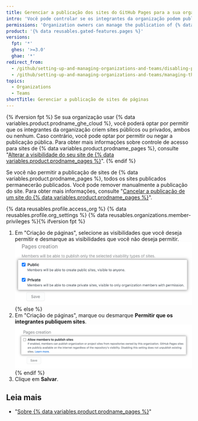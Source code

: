 ```yaml
---
title: Gerenciar a publicação dos sites do GitHub Pages para a sua organização
intro: 'Você pode controlar se os integrantes da organização podem publicar sites de {% data variables.product.prodname_pages %} a partir de repositórios na organização{% ifversion fpt %} e restringir as visibilidades que os integrantes podem escolher para os sites{% endif %}.'
permissions: 'Organization owners can manage the publication of {% data variables.product.prodname_pages %} sites from repositories in the organization.'
product: '{% data reusables.gated-features.pages %}'
versions:
  fpt: '*'
  ghes: '>=3.0'
  ghae: '*'
redirect_from:
  - /github/setting-up-and-managing-organizations-and-teams/disabling-publication-of-github-pages-sites-for-your-organization
  - /github/setting-up-and-managing-organizations-and-teams/managing-the-publication-of-github-pages-sites-for-your-organization
topics:
  - Organizations
  - Teams
shortTitle: Gerenciar a publicação de sites de páginas
---
```


{% ifversion fpt %}
Se sua organização usar {% data variables.product.prodname_ghe_cloud %}, você poderá optar por permitir que os integrantes da organização criem sites públicos ou privados, ambos ou nenhum. Caso contrário, você pode optar por permitir ou negar a publicação pública. Para obter mais informações sobre controle de acesso para sites de {% data variables.product.prodname_pages %}, consulte "[Alterar a visibilidade do seu site de {% data variables.product.prodname_pages %}](/pages/getting-started-with-github-pages/changing-the-visibility-of-your-github-pages-site)".
{% endif %}

Se você não permitir a publicação de sites de {% data variables.product.prodname_pages %}, todos os sites publicados permanecerão publicados. Você pode remover manualmente a publicação do site. Para obter mais informações, consulte "[Cancelar a publicação de um site do {% data variables.product.prodname_pages %}](/pages/getting-started-with-github-pages/unpublishing-a-github-pages-site)".

{% data reusables.profile.access_org %}
{% data reusables.profile.org_settings %}
{% data reusables.organizations.member-privileges %}{% ifversion fpt %}
1. Em "Criação de páginas", selecione as visibilidades que você deseja permitir e desmarque as visibilidades que você não deseja permitir. ![Checkboxes to allow or disallow creation of {% data variables.product.prodname_pages %} sites](/assets/images/help/organizations/github-pages-creation-checkboxes.png){% else %}
1. Em "Criação de páginas", marque ou desmarque **Permitir que os integrantes publiquem sites**. ![Unselected checkbox for "Allow members to publish sites" option](/assets/images/help/organizations/org-settings-pages-disable-publication-checkbox.png){% endif %}
1. Clique em **Salvar**.

## Leia mais

- "[Sobre {% data variables.product.prodname_pages %}](/pages/getting-started-with-github-pages/about-github-pages)"
